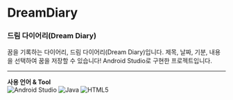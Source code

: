 # DreamDiary

### 드림 다이어리(Dream Diary)


 꿈을 기록하는 다이어리, 드림 다이어리(Dream Diary)입니다. 제목, 날짜, 기분, 내용을 선택하여 꿈을 저장할 수 있습니다! Android Studio로 구현한 프로젝트입니다.

---

**사용 언어 & Tool**   
![Android Studio](https://img.shields.io/badge/AndroidStudio-3DDC84?logo=AndroidStudio&logoColor=white)
![Java](https://img.shields.io/badge/Java-40AEF0)
![HTML5](https://img.shields.io/badge/HTML5-E34F26?logo=HTML5&logoColor=white)
